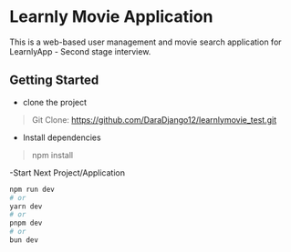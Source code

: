 # Learnly Movie Application
This is a web-based user management and movie search application for LearnlyApp - Second stage interview. 

## Getting Started
- clone the project
> Git Clone: https://github.com/DaraDjango12/learnlymovie_test.git

- Install dependencies
> npm install

-Start Next Project/Application
```bash
npm run dev
# or
yarn dev
# or
pnpm dev
# or
bun dev
```